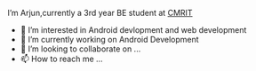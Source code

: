 I’m Arjun,currently a 3rd year BE student at [CMRIT](https://www.cmrit.ac.in/)
- 👀 I’m interested in Android devlopment and web development
- 🌱 I’m currently working on Android Development
- 💞️ I’m looking to collaborate on ...
- 📫 How to reach me ...

<!---
arjun20varma/arjun20varma is a ✨ special ✨ repository because its `README.md` (this file) appears on your GitHub profile.
You can click the Preview link to take a look at your changes.
--->
